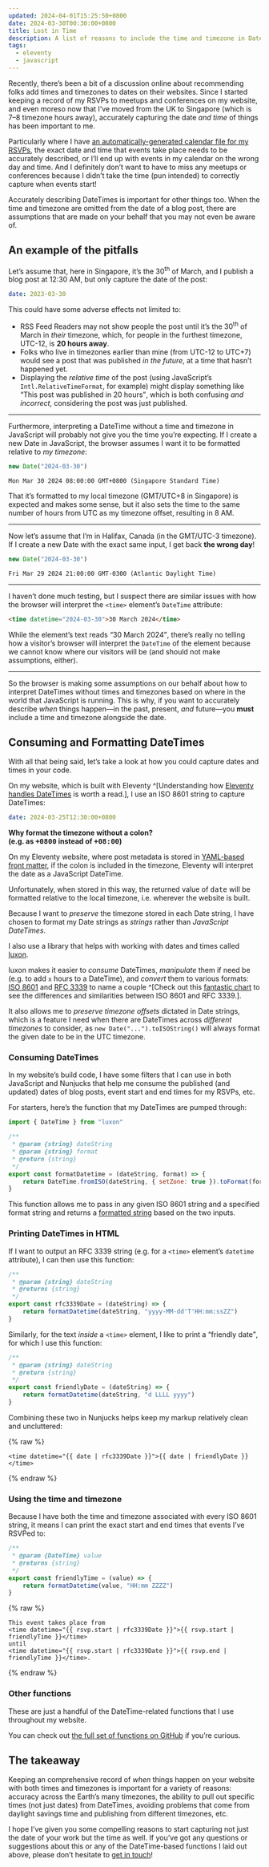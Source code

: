 ```yaml
---
updated: 2024-04-01T15:25:50+0800
date: 2024-03-30T00:30:00+0800
title: Lost in Time
description: A list of reasons to include the time and timezone in Date strings and some JavaScript functions I use to consume and format them.
tags:
  - eleventy
  - javascript
---
```


Recently, there’s been a bit of a discussion online about recommending folks add times and timezones to dates on their websites. Since I started keeping a record of my RSVPs to meetups and conferences on my website, and even moreso now that I’ve moved from the UK to Singapore (which is 7–8 timezone hours away), accurately capturing the date *and time* of things has been important to me.

Particularly where I have [an automatically-generated calendar file for my RSVPs](/index.ics), the exact date and time that events take place needs to be accurately described, or I’ll end up with events in my calendar on the wrong day and time. And I definitely don’t want to have to miss any meetups or conferences because I didn’t take the time (pun intended) to correctly capture when events start!

Accurately describing DateTimes is important for other things too. When the time and timezone are omitted from the date of a blog post, there are assumptions that are made on your behalf that you may not even be aware of.

## An example of the pitfalls

Let’s assume that, here in Singapore, it’s the 30<sup>th</sup> of March, and I publish a blog post at 12:30 AM, but only capture the date of the post:

```yaml
date: 2023-03-30
```

This could have some adverse effects not limited to:

- RSS Feed Readers may not show people the post until it’s the 30<sup>th</sup> of March in *their* timezone, which, for people in the furthest timezone, UTC-12, is **20 hours away**.
- Folks who live in timezones earlier than mine (from UTC-12 to UTC+7) would see a post that was published *in the future*, at a time that hasn’t happened yet.
- Displaying the *relative time* of the post (using JavaScript’s `Intl.RelativeTimeFormat`, for example) might display something like <q>This post was published in 20 hours</q>, which is both confusing *and incorrect*, considering the post was just published.

--------

Furthermore, interpreting a DateTime without a time and timezone in JavaScript will probably not give you the time you’re expecting. If I create a new Date in JavaScript, the browser assumes I want it to be formatted relative to *my timezone*:

```javascript
new Date("2024-03-30")
```

```text
Mon Mar 30 2024 08:00:00 GMT+0800 (Singapore Standard Time)
```

That it’s formatted to my local timezone (GMT/UTC+8 in Singapore) is expected and makes some sense, but it also sets the time to the same number of hours from UTC as my timezone offset, resulting in 8 AM.

--------

Now let’s assume that I’m in Halifax, Canada (in the GMT/UTC-3 timezone). If I create a new Date with the exact same input, I get back **the wrong day**!

```javascript
new Date("2024-03-30")
```

```text
Fri Mar 29 2024 21:00:00 GMT-0300 (Atlantic Daylight Time)
```

--------

I haven’t done much testing, but I suspect there are similar issues with how the browser will interpret the `<time>` element’s `DateTime` attribute:

```html
<time datetime="2024-03-30">30 March 2024</time>
```

While the element’s text reads <q>30 March 2024</q>, there’s really no telling how a visitor’s browser will interpret the `DateTime` of the element because we cannot know where our visitors will be (and should not make assumptions, either).

--------

So the browser is making some assumptions on our behalf about how to interpret DateTimes without times and timezones based on where in the world that JavaScript is running. This is why, if you want to accurately describe *when* things happen—in the past, present, *and* future—you **must** include a time and timezone alongside the date.

## Consuming and Formatting DateTimes

With all that being said, let’s take a look at how you could capture dates and times in your code.

On my website, which is built with Eleventy ^[Understanding how <a href="https://www.11ty.dev/docs/dates/">Eleventy handles DateTimes</a> is worth a read.], I use an ISO 8601 string to capture DateTimes:

```yaml
date: 2024-03-25T12:30:00+0800
```

<aside class=" [ box  box--warning ] [ flow ] " title="Why format without a colon in the timezone?">
    <p><strong>Why format the timezone without a colon?<br>(e.g. as <samp>+0800</samp> instead of <samp>+08:00</samp>)</strong></p>
    <p>On my Eleventy website, where post metadata is stored in <a href="https://www.11ty.dev/docs/data-frontmatter/" rel="external noopener">YAML-based front matter</a>, if the colon is included in the timezone, Eleventy will interpret the date as a JavaScript DateTime.</p>
    <p>Unfortunately, when stored in this way, the returned value of <samp>date</samp> will be formatted relative to the local timezone, i.e. wherever the website is built.</p>
    <p>Because I want to <em>preserve</em> the timezone stored in each Date string, I have chosen to format my Date strings as <em>strings</em> rather than <em>JavaScript DateTimes</em>.</p>
</aside>

I also use a library that helps with working with dates and times called [luxon](https://moment.github.io/luxon).

luxon makes it easier to *consume* DateTimes, *manipulate* them if need be (e.g. to add `x` hours to a DateTime), and *convert* them to various formats: [ISO 8601](https://en.wikipedia.org/wiki/ISO_8601) and [RFC 3339](https://en.wikipedia.org/wiki/ISO_8601#RFCs) to name a couple ^[Check out this <a href="https://ijmacd.github.io/rfc3339-iso8601/">fantastic chart</a> to see the differences and similarities between ISO 8601 and RFC 3339.].

It also allows me to *preserve timezone offsets* dictated in Date strings, which is a feature I need when there are DateTimes across *different timezones* to consider, as `new Date("...").toISOString()` will always format the given date to be in the UTC timezone.

### Consuming DateTimes

In my website’s build code, I have some filters that I can use in both JavaScript and Nunjucks that help me consume the published (and updated) dates of blog posts, event start and end times for my RSVPs, etc.

For starters, here’s the function that my DateTimes are pumped through:

```javascript
import { DateTime } from "luxon"

/**
 * @param {string} dateString
 * @param {string} format
 * @return {string}
 */
export const formatDatetime = (dateString, format) => {
	return DateTime.fromISO(dateString, { setZone: true }).toFormat(format)
}
```

This function allows me to pass in any given ISO 8601 string and a specified format string and returns a [formatted string](https://moment.github.io/luxon/api-docs/index.html#datetimetoformat) based on the two inputs.

### Printing DateTimes in HTML

If I want to output an RFC 3339 string (e.g. for a `<time>` element’s `datetime` attribute), I can then use this function:

```javascript
/**
 * @param {string} dateString
 * @returns {string}
 */
export const rfc3339Date = (dateString) => {
	return formatDatetime(dateString, "yyyy-MM-dd'T'HH:mm:ssZZ")
}
```

Similarly, for the text *inside* a `<time>` element, I like to print a <q>friendly date</q>, for which I use this function:

```javascript
/**
 * @param {string} dateString
 * @return {string}
 */
export const friendlyDate = (dateString) => {
	return formatDatetime(dateString, "d LLLL yyyy")
}
```

Combining these two in Nunjucks helps keep my markup relatively clean and uncluttered:

{% raw %}
```twig
<time datetime="{{ date | rfc3339Date }}">{{ date | friendlyDate }}</time>
```
{% endraw %}

### Using the time and timezone

Because I have both the time and timezone associated with every ISO 8601 string, it means I can print the exact start and end times that events I’ve RSVPed to:

```javascript
/**
 * @param {DateTime} value
 * @returns {string}
 */
export const friendlyTime = (value) => {
	return formatDatetime(value, "HH:mm ZZZZ")
}
```

{% raw %}
```twig
This event takes place from
<time datetime="{{ rsvp.start | rfc3339Date }}">{{ rsvp.start | friendlyTime }}</time>
until
<time datetime="{{ rsvp.start | rfc3339Date }}">{{ rsvp.end | friendlyTime }}</time>.
```
{% endraw %}

### Other functions

These are just a handful of the DateTime-related functions that I use throughout my website.

You can check out [the full set of functions on GitHub](https://github.com/chrisburnell/chrisburnell.com/blob/d3ad6fe4f65f8914375c978613514fe348b9c969/src/eleventy/filters/dates.js) if you’re curious.

## The takeaway

Keeping an comprehensive record of *when* things happen on your website with both times and timezones is important for a variety of reasons: accuracy across the Earth’s many timezones, the ability to pull out specific times (not just dates) from DateTimes, avoiding problems that come from daylight savings time and publishing from different timezones, etc.

I hope I’ve given you some compelling reasons to start capturing not just the date of your work but the time as well. If you’ve got any questions or suggestions about this or any of the DateTime-based functions I laid out above, please don’t hesitate to [get in touch](/about/#contact)!
